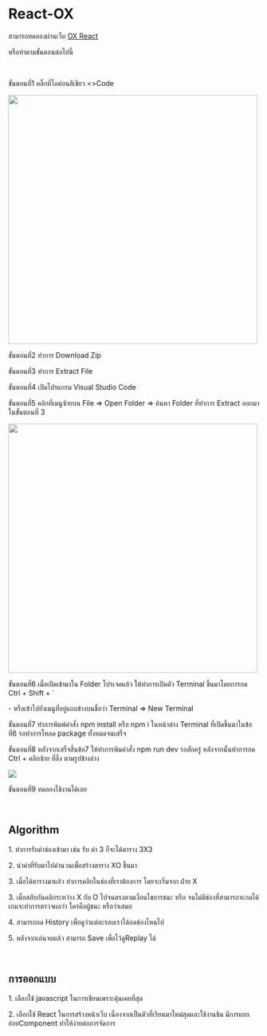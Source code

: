 # React-OX

<p>สามารถทดลองผ่านเว็บ <a href='https://react-ox.vercel.app/' target='_blank'>OX React</a></p>
<p>หรือทำตามขั้นตอนต่อไปนี้</p>

<br>
 <p> ขั้นตอนที่1 คลิ๊กที่ไอค่อนสีเขียว <>Code</p>
 <a><img style='width:500px' src='https://res.cloudinary.com/dywesykq1/image/upload/v1669465100/pic1_wr2wit.png'/></a>
 <p> ขั้นตอนที่2 ทำการ Download Zip</p>
 <p> ขั้นตอนที่3 ทำการ Extract File </p>
 <p> ขั้นตอนที่4 เปิดโปรแกรม Visual Studio Code </p>
 <p> ขั้นตอนที่5 คลิกที่เมนูซ้ายบน File => Open Folder => ค้นหา Folder ที่ทำการ Extract ออกมาในขั้นตอนที่ 3 </p>

 <a><img style='width:500px' src='https://res.cloudinary.com/dywesykq1/image/upload/v1669466060/pic2_wiyprr.png' /></a>
 <p> ขั้นตอนที่6 เมื่อเปิดเข้ามาใน Folder โปรเจคแล้ว ให้ทำการเปิดตัว Terminal ขึ้นมาโดยการกด  Ctrl + Shift + ` </p>
 <p> - หรือเข้าไปยังเมนูที่อยู่แถบข้างบนชื่อว่า Terminal => New Terminal</p>
 <p> ขั้นตอนที่7 ทำการพิมพ์คำสั่ง npm install หรือ npm i ในหน้าต่าง Terminal ที่เปิดขึ้นมาในข้อที่6 รอทำการโหลด package ทั้งหมดจนเสร็จ</p>
 <p> ขั้นตอนที่8 หลังจากเสร็จสิ้นข้อ7 ให้ทำการพิมคำสั่ง npm run dev รอสักครู่ หลังจากนั้นทำการกด Ctrl + คลิกซ้าย ที่ลิ้ง ตามรูปข้างล่าง </p>
  <a><img style='[width:500px' src='https://res.cloudinary.com/dywesykq1/image/upload/v1669466886/pic3_clvol0.png' /></a>
 <p> ขั้นตอนที่9 ทดลองใช้งานได้เลย</p>
 
 
 <br>
<h2> Algorithm </h2>
  <p> 1. ทำการรับค่าช่องเข้ามา เช่น รับ ค่า 3 ก็จะได้ตาราง 3X3 </p>
  <p> 2. นำค่าที่รับมาไปคำนวนเพื่อสร้างตาราง XO ขึ้นมา</p>
  <p> 3. เมื่อได้ตารางมาแล้ว ทำการคลิกในช่องที่เราต้องการ โดยจะเริ่มจาก ฝ่าย X </p>
  <p> 3. เมื่อสลับกันคลิกระหว่าง X กับ O ไปจนตรงตามเงื่อนไขการชนะ หรือ จนไม่มีช่องที่สามารถจะกดได้เกมจะทำการตรวจผลว่า ใครคือผู้ชนะ หรือว่าเสมอ </p>
  <p> 4. สามารถกด History เพื่อดูว่าแต่ละรอบเราได้กดช่องไหนไป </p>
  <p> 5. หลังจากเล่นจบแล้ว สามารถ Save เพื่อไว้ดูReplay ได้</p>
  
   <br>
 <h2> การออกแบบ </h2>
 <p> 1. เลือกใช้ javascript ในการเขียนเพราะคุ้นเคยที่สุด </p>
 <p> 2. เลือกใช้ React ในการสร้างหน้าเว็บ เนื่องจากเป็นตัวที่เรียนมาใหม่สุดและใช้งานชิน มีการแยกย่อยComponent ทำให้ง่ายต่อการจัดการ </p>
 
